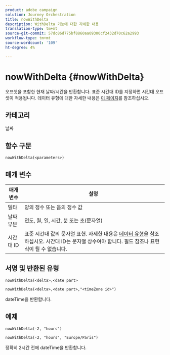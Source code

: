 ```yaml
---
product: adobe campaign
solution: Journey Orchestration
title: nowWithDelta
description: WithDelta 기능에 대한 자세한 내용
translation-type: tm+mt
source-git-commit: 57dc86d775bf8860aa09300cf2432d70c62a2993
workflow-type: tm+mt
source-wordcount: '109'
ht-degree: 4%

---
```



# nowWithDelta {#nowWithDelta}

오프셋을 포함한 현재 날짜/시간을 반환합니다. 표준 시간대 ID를 지정하면 시간대 오프셋이 적용됩니다. 데이터 유형에 대한 자세한 내용은 [이 페이지](../expression/data-types.md)를 참조하십시오.

## 카테고리

날짜

## 함수 구문

`nowWithDelta(<parameters>)`

## 매개 변수

| 매개 변수 | 설명 |
|--- |--- |
| 델타 | 양의 정수 또는 음의 정수 값 |
| 날짜 부분 | 연도, 월, 일, 시간, 분 또는 초(문자열) |
| 시간대 ID | 표준 시간대 값의 문자열 표현. 자세한 내용은 [데이터 유형](../expression/data-types.md)을 참조하십시오. 시간대 ID는 문자열 상수여야 합니다. 필드 참조나 표현식이 될 수 없습니다. |

## 서명 및 반환된 유형

`nowWithDelta(<delta>,<date part>`

`nowWithDelta(<delta>,<date part>,"<timeZone id>")`

dateTime을 반환합니다.

## 예제

`nowWithDelta(-2, "hours")`

`nowWithDelta(-2, "hours", "Europe/Paris")`

정확히 2시간 전에 dateTime을 반환합니다.
